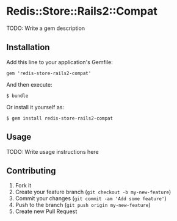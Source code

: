 # Redis::Store::Rails2::Compat

TODO: Write a gem description

## Installation

Add this line to your application's Gemfile:

    gem 'redis-store-rails2-compat'

And then execute:

    $ bundle

Or install it yourself as:

    $ gem install redis-store-rails2-compat

## Usage

TODO: Write usage instructions here

## Contributing

1. Fork it
2. Create your feature branch (`git checkout -b my-new-feature`)
3. Commit your changes (`git commit -am 'Add some feature'`)
4. Push to the branch (`git push origin my-new-feature`)
5. Create new Pull Request
